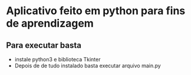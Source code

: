 # Aplicativo feito em python para fins de  aprendizagem 
## Para executar basta                                    
- instale python3 e biblioteca Tkinter                       
- Depois de de tudo instalado basta executar arquivo main.py                     
